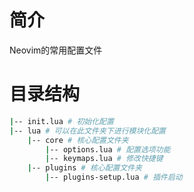 # 简介
Neovim的常用配置文件

# 目录结构

```sh
|-- init.lua # 初始化配置
|-- lua # 可以在此文件夹下进行模块化配置
    |-- core # 核心配置文件夹
        |-- options.lua # 配置选项功能
        |-- keymaps.lua # 修改快捷键
    |-- plugins # 核心配置文件夹
        |-- plugins-setup.lua # 插件启动
```